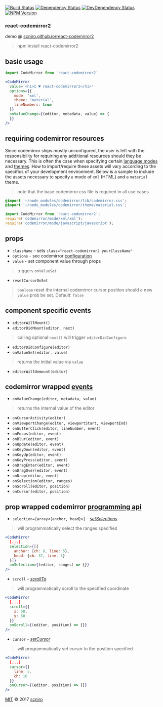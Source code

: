 [![Build Status](https://travis-ci.org/scniro/react-codemirror2.svg?branch=master)](https://travis-ci.org/scniro/react-codemirror2)
[![Dependency Status](https://img.shields.io/david/scniro/react-codemirror2.svg?label=deps&style=flat-square)](https://david-dm.org/scniro/react-codemirror2)
[![DevDependency Status](https://img.shields.io/david/dev/scniro/react-codemirror2.svg?label=devDeps&style=flat-square)](https://david-dm.org/scniro/react-codemirror2#info=devDependencies)
[![NPM Version](https://img.shields.io/npm/v/react-codemirror2.svg?style=flat-square)](https://www.npmjs.com/package/react-codemirror2)

### react-codemirror2

demo @ [scniro.github.io/react-codemirror2](https://scniro.github.io/react-codemirror2/)

> npm install react-codemirror2

## basic usage
```jsx
import CodeMirror from 'react-codemirror2'

<CodeMirror
  value='<h1>I ♥ react-codemirror2</h1>'
  options={{
    mode: 'xml',
    theme: 'material',
    lineNumbers: true
  }}
  onValueChange={(editor, metadata, value) => {
  }}
/>
```

## requiring codemirror resources

Since codemirror ships mostly unconfigured, the user is left with the responsibility for requiring any additional resources should they be necessary. This is often the case when specifying certain [language modes]() and [themes](). How to import/require these assets will vary according to the specifics of your development environment. Below is a sample to include the assets necessary to specify a mode of `xml` (HTML) and a `material` theme.

> note that the base codemirror.css file is required in all use cases

```css
@import '~/node_modules/codemirror/lib/codemirror.css';
@import '~/node_modules/codemirror/theme/material.css';
```

```jsx
import CodeMirror from 'react-codemirror2';
require('codemirror/mode/xml/xml');
require('codemirror/mode/javascript/javascript');
```

## props

- `className` - sets `class="react-codemirror2 yourClassName"`
- `options` - see codemirror [configuration](https://codemirror.net/doc/manual.html#config)
- `value` - set component value through props
> triggers `onValueSet`
- `resetCursorOnSet`
> `boolean` reset the internal codemirror cursor position should a new `value` prob be set. Default: `false`

## component specific events

- `editorWillMount()`
- `editorDidMount(editor, next)`
> calling optional `next()` will trigger `editorDidConfigure`
- `editorDidConfigure(editor)`
- `onValueSet(editor, value)`
> returns the initial value via `value`
- `editorWillUnmount(editor)`

## codemirror wrapped [events](https://codemirror.net/doc/manual.html#events)

- `onValueChange(editor, metadata, value)`
> returns the internal value of the editor
- `onCursorActivity(editor)`
- `onViewportChange(editor, viewportStart, viewportEnd)`
- `onGutterClick(editor, lineNumber, event)`
- `onFocus(editor, event)`
- `onBlur(editor, event)`
- `onUpdate(editor, event)`
- `onKeyDown(editor, event)`
- `onKeyUp(editor, event)`
- `onKeyPress(editor, event)`
- `onDragEnter(editor, event)`
- `onDragOver(editor, event)`
- `onDrop(editor, event)`
- `onSelection(editor, ranges)`
- `onScroll(editor, position)`
- `onCursor(editor, position)`

## prop wrapped codemirror [programming api](https://codemirror.net/doc/manual.html#api)
- `selection={array<{anchor, head}>}` - *[setSelections](https://codemirror.net/doc/manual.html#setSelections)*
> will programmatically select the ranges specified
```jsx
<CodeMirror
  [...]
  selection={[{
    anchor: {ch: 8, line: 5},
    head: {ch: 37, line: 5}
  }]}
  onSelection={(editor, ranges) => {}}
/>
```
- `scroll` - *[scrollTo](https://codemirror.net/doc/manual.html#scrollTo)*
> will programmatically scroll to the specified coordinate
```jsx
<CodeMirror
  [...]
  scroll={{
    x: 50,
    y: 50
  }}
  onScroll={(editor, position) => {}}
/>
```
- `cursor` - *[setCursor](https://codemirror.net/doc/manual.html#setCursor)*
> will programmatically set cursor to the position specified
```jsx
<CodeMirror
  [...]
  cursor={{
    line: 5,
    ch: 10
  }}
  onCursor={(editor, position) => {}}
/>
```







[MIT](./LICENSE) © 2017 [scniro](https://github.com/scniro)